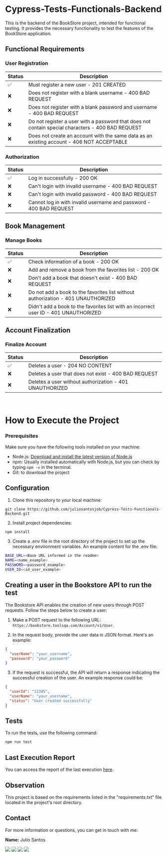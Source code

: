 # Cypress-Tests-Functionals-Backend

This is the backend of the BookStore project, intended for functional testing. It provides the necessary functionality to test the features of the BookStore application.

## Functional Requirements

### User Registration

| Status | Description                                                  |
| ------ | ------------------------------------------------------------ |
| ✅     | Must register a new user - 201 CREATED                       |
| ❌     | Does not register with a blank username - 400 BAD REQUEST   |
| ❌     | Does not register with a blank password and username - 400 BAD REQUEST |
| ❌     | Do not register a user with a password that does not contain special characters - 400 BAD REQUEST |
| ❌     | Does not create an account with the same data as an existing account - 406 NOT ACCEPTABLE |

### Authorization

| Status | Description                                                  |
| ------ | ------------------------------------------------------------ |
| ✅     | Log in successfully - 200 OK                                 |
| ❌     | Can't login with invalid username - 400 BAD REQUEST          |
| ❌     | Can't login with invalid password - 400 BAD REQUEST          |
| ❌     | Cannot log in with invalid username and password - 400 BAD REQUEST |

## Book Management

### Manage Books

| Status | Description                                                  |
| ------ | ------------------------------------------------------------ |
| ✅     | Check information of a book - 200 OK                        |
| ❌     | Add and remove a book from the favorites list - 200 OK      |
| ❌     | Don't add a book that doesn't exist - 400 BAD REQUEST       |
| ❌     | Do not add a book to the favorites list without authorization - 401 UNAUTHORIZED |
| ❌     | Didn't add a book to the favorites list with an incorrect user ID - 401 UNAUTHORIZED |

## Account Finalization

### Finalize Account

| Status | Description                                                  |
| ------ | ------------------------------------------------------------ |
| ✅     | Deletes a user - 204 NO CONTENT                              |
| ❌     | Deletes a user that does not exist - 400 BAD REQUEST         |
| ❌     | Deletes a user without authorization - 401 UNAUTHORIZED      |

<br>

# How to Execute the Project

### Prerequisites

Make sure you have the following tools installed on your machine:

- Node.js: [Download and install the latest version of Node.js](https://nodejs.org/)
- npm: Usually installed automatically with Node.js, but you can check by typing `npm -v` in the terminal.
- Git: to download the project

## Configuration

1. Clone this repository to your local machine:

  ```
  git clone https://github.com/juliosantosjob/Cypress-Tests-Functionals-Backend.git 
  ```

2. Install project dependencies:

```bash
npm install
  ```

3. Create a .env file in the root directory of the project to set up the necessary environment variables. An example content for the .env file:

  ```bash
  BASE_URL=<Base URL informed in the readme>
  NAME=<name_example>
  PASSWORD=<password_example>
  USER_ID=<id_user_example>
  ```

## Creating a user in the Bookstore API to run the test

The Bookstore API enables the creation of new users through POST requests. Follow the steps below to create a user:

1. Make a POST request to the following URL: `https://bookstore.toolsqa.com/Account/v1/User`.

2. In the request body, provide the user data in JSON format. Here's an example:

  ```json
  {
    "userName": "your_username",
    "password": "your_password"
  }
  ```

3. If the request is successful, the API will return a response indicating the successful creation of the user. An example response could be:

  ```json
  {
    "userId": "12345",
    "userName": "your_username",
    "status": "User created successfully"
  }
  ```

## Tests

To run the tests, use the following command:
  ```bash
  npm run test
  ```

## Last Execution Report
You can access the report of the last execution 
<a href="https://juliosantosjob.github.io/Cypress-Tests-Functionals-Backend/">here</a>.


## Observation
This project is based on the requirements listed in the "requirements.txt" file located in the project's root directory. 

## Contact

For more information or questions, you can get in touch with me:

 **Name:** Julio Santos

 [<img src="https://img.shields.io/badge/linkedin-%230077B5.svg?&style=for-the-badge&logo=linkedin&logoColor=white" />](https://www.linkedin.com/in/julio-santos-43428019b)
[<img src = "https://img.shields.io/badge/instagram-%23E4405F.svg?&style=for-the-badge&logo=instagram&logoColor=white">](https://www.instagram.com/juli0sts/)
[<img src = "https://img.shields.io/badge/facebook-%231877F2.svg?&style=for-the-badge&logo=facebook&logoColor=white">](https://www.facebook.com/profile.php?id=100003793058455)
<a href="mailto:julio958214@gmail.com"><img src="https://img.shields.io/badge/-Gmail-%23333?style=for-the-badge&logo=gmail&logoColor=white" target="_blank">
  </a> 
